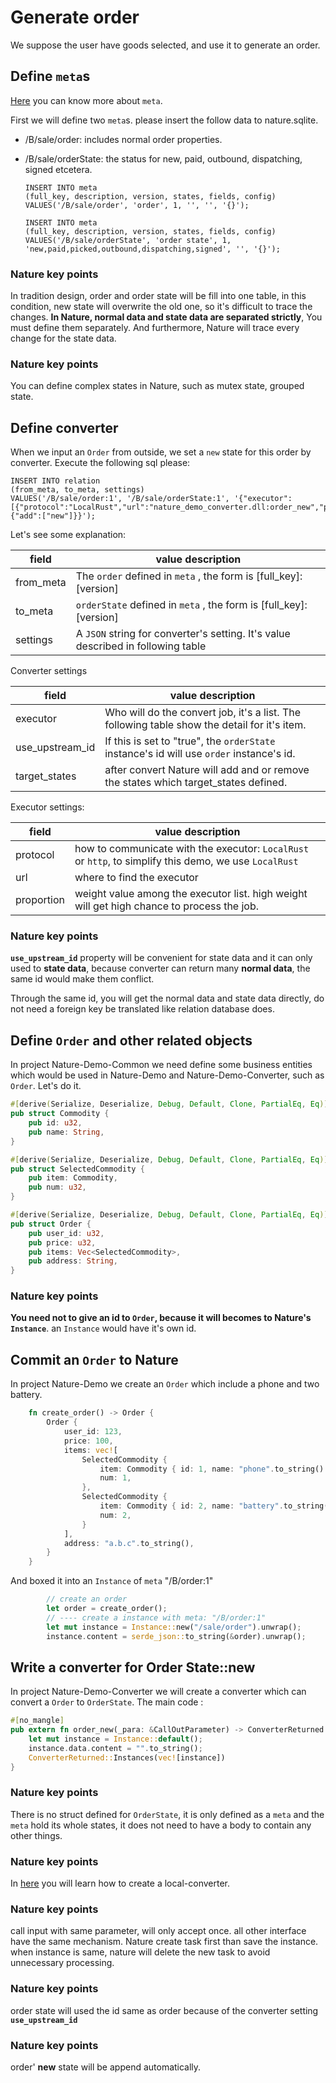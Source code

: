 # Generate order

We suppose the user have goods selected, and use it to generate an order.

## Define `meta`s

[Here](https://github.com/llxxbb/Nature/blob/master/doc/help/concept-meta.md) you can know more about `meta`.

First we will define two `meta`s. please insert the follow data to nature.sqlite. 

- /B/sale/order: includes normal order properties.

- /B/sale/orderState: the status for new, paid, outbound, dispatching, signed etcetera.

  ```sqlite
  INSERT INTO meta
  (full_key, description, version, states, fields, config)
  VALUES('/B/sale/order', 'order', 1, '', '', '{}');
  
  INSERT INTO meta
  (full_key, description, version, states, fields, config)
  VALUES('/B/sale/orderState', 'order state', 1, 'new,paid,picked,outbound,dispatching,signed', '', '{}');
  ```
  
### Nature key points

In tradition design, order and order state will be fill into one table, in this condition, new state will overwrite the old one, so it's difficult to trace the changes. **In Nature, normal data and state data are separated strictly**, You must define them separately. And furthermore, Nature will trace every change for the state data.

### Nature key points

You can define complex states in Nature, such as mutex state, grouped state. 

## Define converter

When we input an `Order` from outside, we set a `new` state for this order by converter. Execute the following sql please:

```sqlite
INSERT INTO relation
(from_meta, to_meta, settings)
VALUES('/B/sale/order:1', '/B/sale/orderState:1', '{"executor":[{"protocol":"LocalRust","url":"nature_demo_converter.dll:order_new","proportion":1}],"use_upstream_id":true,"target_states":{"add":["new"]}}');
```

Let's see some explanation:

| field     | value description                                            |
| --------- | ------------------------------------------------------------ |
| from_meta | The `order` defined in `meta` , the form is [full_key]:[version] |
| to_meta   | `orderState` defined in `meta` , the form is [full_key]:[version] |
| settings  | A `JSON` string for converter's setting. It's value described in following table |

Converter settings

| field           | value description                                            |
| --------------- | ------------------------------------------------------------ |
| executor        | Who will do the convert job, it's a list. The following table show the detail for it's item. |
| use_upstream_id | If this is set to "true", the `orderState` instance's id will use `order` instance's id. |
| target_states   | after convert Nature will add and or remove the states which target_states defined. |

Executor settings: 

| field      | value description                                            |
| ---------- | ------------------------------------------------------------ |
| protocol   | how to communicate with the executor: `LocalRust` or `http`, to simplify this demo, we use `LocalRust` |
| url        | where to find the executor                                   |
| proportion | weight value among the executor list. high weight will get high chance to process the job. |

### Nature key points

**`use_upstream_id`** property will be convenient for state data and it can only used to **state data**, because converter can return many **normal data**, the same id would make them conflict.

Through the same id, you will get the normal data and state data directly, do not need a foreign key be translated like relation database does. 

## Define `Order` and other related objects

In project Nature-Demo-Common we need define some business entities which would be used in Nature-Demo and Nature-Demo-Converter, such as `Order`. Let's do it.

```rust
#[derive(Serialize, Deserialize, Debug, Default, Clone, PartialEq, Eq)]
pub struct Commodity {
    pub id: u32,
    pub name: String,
}

#[derive(Serialize, Deserialize, Debug, Default, Clone, PartialEq, Eq)]
pub struct SelectedCommodity {
    pub item: Commodity,
    pub num: u32,
}

#[derive(Serialize, Deserialize, Debug, Default, Clone, PartialEq, Eq)]
pub struct Order {
    pub user_id: u32,
    pub price: u32,
    pub items: Vec<SelectedCommodity>,
    pub address: String,
}
```

### Nature key points

**You need not to give an id to `Order`, because it will becomes to Nature's `Instance`**. an `Instance` would have it's own id.

## Commit an `Order` to Nature

In project Nature-Demo we create an `Order` which include a phone and two battery.

```rust
    fn create_order() -> Order {
        Order {
            user_id: 123,
            price: 100,
            items: vec![
                SelectedCommodity {
                    item: Commodity { id: 1, name: "phone".to_string() },
                    num: 1,
                },
                SelectedCommodity {
                    item: Commodity { id: 2, name: "battery".to_string() },
                    num: 2,
                }
            ],
            address: "a.b.c".to_string(),
        }
    }
```

And boxed it into an `Instance` of `meta` "/B/order:1"

```rust
        // create an order
        let order = create_order();
        // ---- create a instance with meta: "/B/order:1"
        let mut instance = Instance::new("/sale/order").unwrap();
        instance.content = serde_json::to_string(&order).unwrap();
```



## Write a converter for Order State::new

In project Nature-Demo-Converter we will create a converter which can convert a `Order` to `OrderState`. The main code :

```rust
#[no_mangle]
pub extern fn order_new(_para: &CallOutParameter) -> ConverterReturned {
    let mut instance = Instance::default();
    instance.data.content = "".to_string();
    ConverterReturned::Instances(vec![instance])
}

```





### Nature key points

There is no struct defined for `OrderState`, it is only defined as a `meta` and the `meta` hold its whole states, it does not need to have a body to contain any other things.

### Nature key points

In [here](https://github.com/llxxbb/Nature/blob/master/doc/help/howto_localRustConverter.md) you will learn how to create a local-converter.

### Nature key points

call input with same parameter, will only accept once. all other interface have the same mechanism. Nature create task first than save the instance. when instance is same, nature will delete the new task to avoid unnecessary processing.

### Nature key points

order state will used the id same as order because of the converter setting **`use_upstream_id`** 

### Nature key points

order' **new** state will be append automatically.



